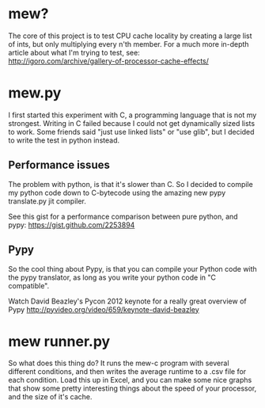# mew? 
The core of this project is to test CPU cache locality by creating a large
list of ints, but only multiplying every n'th member. For a much more 
in-depth article about what I'm trying to test, see:    
http://igoro.com/archive/gallery-of-processor-cache-effects/

# mew.py
I first started this experiment with C, a programming language that is not
my strongest. Writing in C failed because I could not get dynamically sized
lists to work. Some friends said "just use linked lists" or "use glib", but
I decided to write the test in python instead.

## Performance issues
The problem with python, is that it's slower than C. So I decided to compile
my python code down to C-bytecode using the amazing new pypy translate.py 
jit compiler.

See this gist for a performance comparison between pure python, and pypy:
https://gist.github.com/2253894

## Pypy
So the cool thing about Pypy, is that you can compile your Python code with
the pypy translator, as long as you write your python code in "C compatible".

Watch David Beazley's Pycon 2012 keynote for a really great overview of Pypy
http://pyvideo.org/video/659/keynote-david-beazley

# mew runner.py
So what does this thing do? It runs the mew-c program with several different 
conditions, and then writes the average runtime to a .csv file for each condition.
Load this up in Excel, and you can make some nice graphs that show some 
pretty interesting things about the speed of your processor, and the size of it's
cache. 
